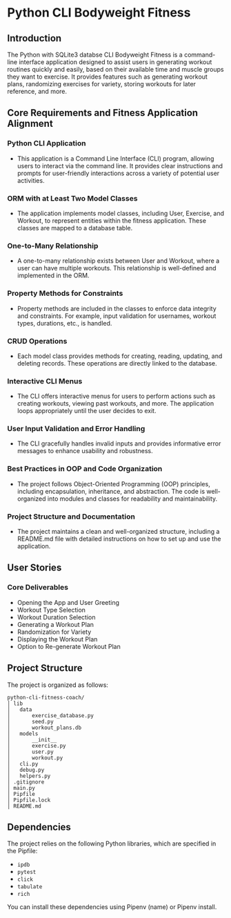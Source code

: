 # Python CLI Bodyweight Fitness

## Introduction

The Python with SQLite3 databse CLI Bodyweight Fitness is a command-line interface application designed to assist users in generating workout routines quickly and easily, based on their available time and muscle groups they want to exercise. It provides features such as generating workout plans, randomizing exercises for variety, storing workouts for later reference, and more.

## Core Requirements and Fitness Application Alignment

### Python CLI Application

- This application is a Command Line Interface (CLI) program, allowing users to interact via the command line. It provides clear instructions and prompts for user-friendly interactions across a variety of potential user activities.

### ORM with at Least Two Model Classes

- The application implements model classes, including User, Exercise, and Workout, to represent entities within the fitness application. These classes are mapped to a database table.

### One-to-Many Relationship

- A one-to-many relationship exists between User and Workout, where a user can have multiple workouts. This relationship is well-defined and implemented in the ORM.

### Property Methods for Constraints

- Property methods are included in the classes to enforce data integrity and constraints. For example, input validation for usernames, workout types, durations, etc., is handled.

### CRUD Operations

- Each model class provides methods for creating, reading, updating, and deleting records. These operations are directly linked to the database.

### Interactive CLI Menus

- The CLI offers interactive menus for users to perform actions such as creating workouts, viewing past workouts, and more. The application loops appropriately until the user decides to exit.

### User Input Validation and Error Handling

- The CLI gracefully handles invalid inputs and provides informative error messages to enhance usability and robustness.

### Best Practices in OOP and Code Organization

- The project follows Object-Oriented Programming (OOP) principles, including encapsulation, inheritance, and abstraction. The code is well-organized into modules and classes for readability and maintainability.

### Project Structure and Documentation

- The project maintains a clean and well-organized structure, including a README.md file with detailed instructions on how to set up and use the application.

## User Stories

### Core Deliverables

- Opening the App and User Greeting
- Workout Type Selection
- Workout Duration Selection
- Generating a Workout Plan
- Randomization for Variety
- Displaying the Workout Plan
- Option to Re-generate Workout Plan

## Project Structure

The project is organized as follows:

```
python-cli-fitness-coach/
│ lib
│   data
│       exercise_database.py
│       seed.py
│       workout_plans.db
│   models
│       __init__
│       exercise.py
│       user.py
│       workout.py
│   cli.py
│   debug.py
│   helpers.py
│ .gitignore
│ main.py
│ Pipfile
│ Pipfile.lock
│ README.md
```

## Dependencies

The project relies on the following Python libraries, which are specified in the Pipfile:

- `ipdb`
- `pytest`
- `click`
- `tabulate`
- `rich`

You can install these dependencies using Pipenv (name) or Pipenv install.
